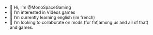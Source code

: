 - 👋 Hi, I’m @MonoSpaceGaming
- 👀 I’m interested in Videos games
- 🌱 I’m currently learning english (im french)
- 💞️ I’m looking to collaborate on mods (for fnf,among us and all of that) and games.

<!---
MonoSpaceGaming/MonoSpaceGaming is a ✨ special ✨ repository because its `README.md` (this file) appears on your GitHub profile.
You can click the Preview link to take a look at your changes.
--->
